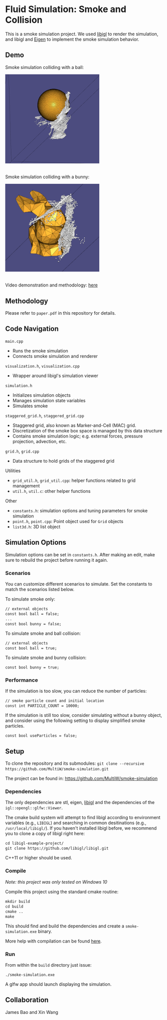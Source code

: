 # Fluid Simulation: Smoke and Collision

This is a smoke simulation project. We used [libigl](http://libigl.github.io/libigl/) to render the simulation, 
and libigl and [Eigen](http://eigen.tuxfamily.org/index.php?title=Main_Page) to implement the smoke simulation behavior. 

## Demo
Smoke simulation colliding with a ball:

<img src="./image/ball.png" alt="drawing" width="300">
<br/>
<br/>

Smoke simulation colliding with a bunny:

<img src="./image/bunny.png" alt="drawing" width="300">
<br/>
<br/>

Video demonstration and methodology: [here](https://youtu.be/lMkeVszKhB4)

## Methodology

Please refer to ```paper.pdf``` in this repository for details.

## Code Navigation

```main.cpp```
* Runs the smoke simulation
* Connects smoke simulation and renderer

```visualization.h```, ```visualization.cpp```
* Wrapper around libigl's simulation viewer

```simulation.h```
* Initializes simulation objects
* Manages simulation state variables
* Simulates smoke

```staggered_grid.h```, ```staggered_grid.cpp```
* Staggered grid, also known as Marker-and-Cell (MAC) grid.
* Discretization of the smoke box space is managed by this data structure
* Contains smoke simulation logic; e.g. external forces, pressure projection, advection, etc.

```grid.h```, ```grid.cpp```
* Data structure to hold grids of the staggered grid

Utilities
* ```grid_util.h```, ```grid_util.cpp```: helper functions related to grid management
* ```util.h```, ```util.c```: other helper functions

Other
* ```constants.h```: simulation options and tuning parameters for smoke simulation
* ```point.h```, ```point.cpp```: Point object used for ```Grid``` objects
* ```list3d.h```: 3D list object

## Simulation Options
Simulation options can be set in ```constants.h```. After making an edit, make sure to rebuild the 
project before running it again.

### Scenarios
You can customize different scenarios to simulate. Set the constants to match the scenarios listed below.

To simulate smoke only:
```
// external objects
const bool ball = false;
...
const bool bunny = false;
```

To simulate smoke and ball collision:
```
// external objects
const bool ball = true;
```

To simulate smoke and bunny collision:
```
const bool bunny = true;
```

### Performance 
If the simulation is too slow, you can reduce the number of particles:
```
// smoke particle count and initial location
const int PARTICLE_COUNT = 10000;
```

If the simulation is still too slow, consider simulating without a bunny object,
and consider using the following setting to display simplified smoke particles.
```
const bool useParticles = false;
```

## Setup

To clone the repository and its submodules: ```git clone --recursive https://github.com/MultiW/smoke-simulation.git```

The project can be found in: https://github.com/MultiW/smoke-simulation

### Dependencies
The only dependencies are stl, eigen, [libigl](http://libigl.github.io/libigl/) and
the dependencies of the `igl::opengl::glfw::Viewer`.

The cmake build system will attempt to find libigl according to environment variables (e.g., `LIBIGL`) and searching in common desitinations (e.g., `/usr/local/libigl/`). If you haven't installed libigl before, we recommend you to clone a copy of libigl right here:

    cd libigl-example-project/
    git clone https://github.com/libigl/libigl.git

C++11 or higher should be used.

### Compile
_Note: this project was only tested on Windows 10_

Compile this project using the standard cmake routine:

    mkdir build
    cd build
    cmake ..
    make

This should find and build the dependencies and create a `smoke-simulation.exe` binary.

More help with compilation can be found [here](http://libigl.github.io/libigl/tutorial/).

### Run
From within the `build` directory just issue:

    ./smoke-simulation.exe

A glfw app should launch displaying the simulation.

## Collaboration
James Bao and Xin Wang
